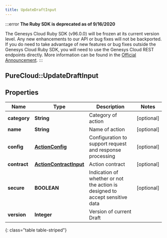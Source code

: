 ```yaml
---
title: UpdateDraftInput
---
```


:::error
**The Ruby SDK is deprecated as of 9/16/2020**

The Genesys Cloud Ruby SDK (v96.0.0) will be frozen at its current version level. Any new enhancements to our API or bug fixes will not be backported. If you do need to take advantage of new features or bug fixes outside the Genesys Cloud Ruby SDK, you will need to use the Genesys Cloud REST endpoints directly. More information can be found in the [Official Announcement](https://developer.mypurecloud.com/forum/t/announcement-genesys-cloud-ruby-sdk-end-of-life/8850).
:::


## PureCloud::UpdateDraftInput

## Properties

|Name | Type | Description | Notes|
|------------ | ------------- | ------------- | -------------|
| **category** | **String** | Category of action | [optional] |
| **name** | **String** | Name of action | [optional] |
| **config** | [**ActionConfig**](ActionConfig.html) | Configuration to support request and response processing | [optional] |
| **contract** | [**ActionContractInput**](ActionContractInput.html) | Action contract | [optional] |
| **secure** | **BOOLEAN** | Indication of whether or not the action is designed to accept sensitive data | [optional] |
| **version** | **Integer** | Version of current Draft | |
{: class="table table-striped"}


